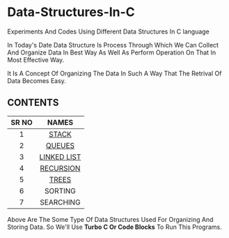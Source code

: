 
# Data-Structures-In-C
Experiments And Codes Using Different Data Structures In C language

In Today's Date Data Structure Is Process Through Which We Can Collect And Organize Data In Best Way As Well As Perform Operation On That In Most Effective Way.

It Is A Concept Of Organizing The Data In Such A Way That The Retrival Of Data Becomes Easy.

## CONTENTS

| SR NO |   NAMES     |
| :---: |     :---:   |
|1      | [STACK](https://github.com/robin025/Data-Structures-In-C/tree/master/Stacks)       |
|2      | [QUEUES](https://github.com/robin025/Data-Structures-In-C/tree/master/QUEUES)      |
|3      | [LINKED LIST](https://github.com/robin025/Data-Structures-In-C/tree/master/Linked%20List) |
|4      | [RECURSION](https://github.com/robin025/Data-Structures-In-C/tree/master/Recursion)   |
|5      | [TREES](https://github.com/robin025/Data-Structures-In-C/tree/master/Trees)       |
|6      | SORTING     |
|7      | SEARCHING   |

Above Are The Some Type Of Data Structures Used For Organizing And Storing Data.
So We'll Use **Turbo C Or Code Blocks** To Run This Programs.


